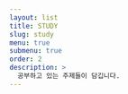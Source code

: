 ```yaml
---
layout: list
title: STUDY
slug: study
menu: true
submenu: true
order: 2
description: >
  공부하고 있는 주제들이 담깁니다.
---
```

